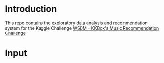 # Introduction
This repo contains the exploratory data analysis and recommendation system for the Kaggle Challenge [WSDM - KKBox's Music Recommendation Challenge](https://www.kaggle.com/c/kkbox-music-recommendation-challenge)

# Input

